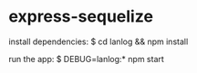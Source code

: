 # express-sequelize

install dependencies:
     $ cd lanlog && npm install

run the app:
 $ DEBUG=lanlog:* npm start

